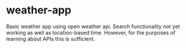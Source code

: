 # weather-app
Basic weather app using open weather api. Search functionality not yet working as well as location-based time.
However, for the purposes of learning about APIs this is sufficient.
